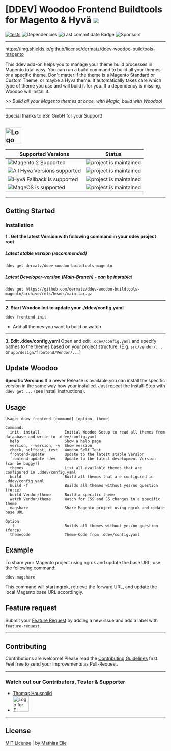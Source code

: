 # [DDEV] Woodoo Frontend Buildtools for Magento & Hyvä <img src="https://img.shields.io/github/v/release/dermatz/ddev-woodoo-buildtools-magento">

[![tests](https://github.com/dermatz/ddev-woodoo-buildtools-magento/actions/workflows/tests.yml/badge.svg)](https://github.com/dermatz/ddev-woodoo-buildtools-magento/actions/workflows/tests.yml) <img src="https://img.shields.io/librariesio/github/dermatz/ddev-woodoo-buildtools-magento" alt="Dependencies"> <img src="https://img.shields.io/github/last-commit/dermatz/ddev-woodoo-buildtools-magento" alt="Last commit date Badge"> <img src="https://img.shields.io/github/sponsors/dermatz" alt="Sponsors">

---

https://img.shields.io/github/license/dermatz/ddev-woodoo-buildtools-magento


This ddev add-on helps you to manage your theme build processes in Magento total easy. You can run a build command to build all your themes or a specific theme. Don't matter if the theme is a Magento Standard or Custom Theme, or maybe a Hyva theme. It automatically takes care which type of theme you use and will build it for you. If a dependency is missing, Woodoo will install it.

_>> Build all your Magento themes at once, with Magic, build with Woodoo!_

---

Special thanks to e3n GmbH for your Support!

## [<img src="https://e3n.de/assets/images/logo/logo.svg" height="50" alt="Logo of e3n GmbH & Co.KG in Mainz">](https://e3n.de)

| Supported Versions                                                                                                        | Status                                                                    |
| ------------------------------------------------------------------------------------------------------------------------- | ------------------------------------------------------------------------- |
| <img src="https://img.shields.io/badge/Magento_2.x-Supported-43A047" alt="Magento 2 Supported">                           | ![project is maintained](https://img.shields.io/maintenance/yes/2024.svg) |
| <img src="https://img.shields.io/badge/Magento_2_Hyvä_(all_Versions)-Supported-43A047" alt="All Hyvä Versions supported"> | ![project is maintained](https://img.shields.io/maintenance/yes/2024.svg) |
| <img src="https://img.shields.io/badge/Magento_2_Hyvä_Fallback-Supported-43A047" alt="Hyvä Fallback is supported">        | ![project is maintained](https://img.shields.io/maintenance/yes/2024.svg) |
| <img src="https://img.shields.io/badge/MageOS-Supported-43A047" alt="MageOS is supported">                                | ![project is maintained](https://img.shields.io/maintenance/yes/2024.svg) |

---

## Getting Started

### Installation

**1 . Get the latest Version with following command in your ddev project root**

##### Latest stable version (recommended)

```shell
ddev get dermatz/ddev-woodoo-buildtools-magento
```

##### Latest Developer-version (Main-Branch) - can be instable!

```shell
ddev get https://github.com/dermatz/ddev-woodoo-buildtools-magento/archive/refs/heads/main.tar.gz
```

---

**2. Start Woodoo Init to update your ./ddev/config.yaml**

```shell
ddev frontend init
```

-   Add all themes you want to build or watch

---

**3. Edit .ddev/config.yaml**
Open and edit `.ddev/config.yaml` and specify pathes to the themes based on your project structure. (E.g. `src/vendor/...` or `app/design/frontend/Vendor/...`)

## Update Woodoo

**Specific Versions**
If a newer Release is available you can install the specific version in the same way how your installed. Just repeat the Install-Step with `ddev get ...` (see Install instructions).

## Usage

```shell
Usage: ddev frontend [command] [option, theme]

Command:
  init, install           Initial Woodoo Setup to read all themes from dataabase and write to .ddev/config.yaml
  help                    Show a help page
  version, --version, -v  Show version
  check, selftest, test   Woodoo Self Test
  frontend-update         Update to the latest stable Version
  frontend-update -dev    Update to the latest development Version (can be buggy!)
  themes                  List all available themes that are configured in .ddev/config.yaml
  build                   Build all themes that are configured in .ddev/config.yaml
  build -f                Builds all themes without yes/no question (force)
  build Vendor/theme      Build a specific theme
  watch Vendor/theme      Watch for CSS and JS changes in a specific theme
  magshare                Share Magento project using ngrok and update base URL

Option:
  -f                      Builds all themes without yes/no question (force)
  themecode               Theme-Code from .ddev/config.yaml
```

## Example

To share your Magento project using ngrok and update the base URL, use the following command:

```shell
ddev magshare
```

This command will start ngrok, retrieve the forward URL, and update the local Magento base URL accordingly.

## Feature request

Submit your [Feature Request](https://github.com/dermatz/ddev-woodoo-buildtools-magento/issues) by adding a new issue and add a label with `feature-request`.

---

## Contributing

Contributions are welcome! Please read the [Contributing Guidelines](./CONTRIBUTING.md) first.
Feel free to send your improvements as Pull-Request.

---

### Watch out our Contributers, Tester & Supporter

-   [Thomas Hauschild](https://github.com/Morgy93)
-   [<img src="https://e3n.de/assets/images/logo/logo.svg" height="50" alt="Logo for E-Commerce Agency e3n based in Mainz">](https://e3n.de)

---

## License

[MIT License](./MIT-LICENSES.md) | by [Mathias Elle](https://www.linkedin.com/in/mathias-elle-842783102/)
